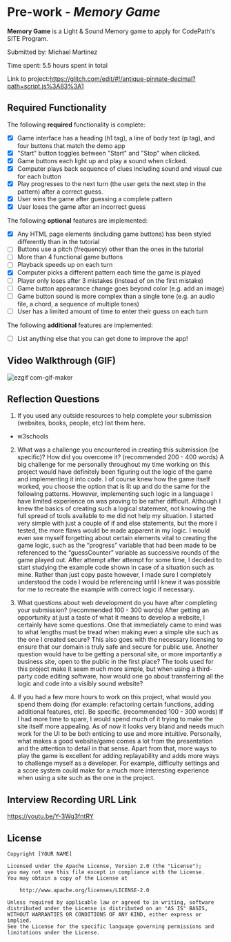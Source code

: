 # Pre-work - *Memory Game*

**Memory Game** is a Light & Sound Memory game to apply for CodePath's SITE Program. 

Submitted by: Michael Martinez

Time spent: 5.5 hours spent in total

Link to project:https://glitch.com/edit/#!/antique-pinnate-decimal?path=script.js%3A83%3A1

## Required Functionality

The following **required** functionality is complete:

* [X] Game interface has a heading (h1 tag), a line of body text (p tag), and four buttons that match the demo app
* [X] "Start" button toggles between "Start" and "Stop" when clicked. 
* [X] Game buttons each light up and play a sound when clicked. 
* [X] Computer plays back sequence of clues including sound and visual cue for each button
* [X] Play progresses to the next turn (the user gets the next step in the pattern) after a correct guess. 
* [X] User wins the game after guessing a complete pattern
* [X] User loses the game after an incorrect guess

The following **optional** features are implemented:

* [X] Any HTML page elements (including game buttons) has been styled differently than in the tutorial
* [ ] Buttons use a pitch (frequency) other than the ones in the tutorial
* [ ] More than 4 functional game buttons
* [ ] Playback speeds up on each turn
* [X] Computer picks a different pattern each time the game is played
* [ ] Player only loses after 3 mistakes (instead of on the first mistake)
* [ ] Game button appearance change goes beyond color (e.g. add an image)
* [ ] Game button sound is more complex than a single tone (e.g. an audio file, a chord, a sequence of multiple tones)
* [ ] User has a limited amount of time to enter their guess on each turn

The following **additional** features are implemented:

- [ ] List anything else that you can get done to improve the app!

## Video Walkthrough (GIF)

![ezgif com-gif-maker](https://user-images.githubusercontent.com/70115686/161193693-3773f4e7-d5fa-439f-a1e3-fe6f3235077b.gif)

## Reflection Questions
1. If you used any outside resources to help complete your submission (websites, books, people, etc) list them here. 
- w3schools

2. What was a challenge you encountered in creating this submission (be specific)? How did you overcome it? (recommended 200 - 400 words) 
A big challenge for me personally throughout my time working on this project would have definitely been figuring out the logic of the game and implementing it into code. I of course knew how the game itself worked, you choose the option that is lit up and do the same for the following patterns. However, implementing such logic in a language I have limited experience on was proving to be rather difficult. Although I knew the basics of creating such a logical statement, not knowing the full spread of tools available to me did not help my situation. I started very simple with just a couple of if and else statements, but the more I tested, the more flaws would be made apparent in my logic. I would even see myself forgetting about certain elements vital to creating the game logic, such as the “progress” variable that had been made to be referenced to the “guessCounter” variable as successive rounds of the game played out. After attempt after attempt for some time, I decided to start studying the example code shown in case of a situation such as mine. Rather than just copy paste however, I made sure I completely understood the code I would be referencing until I knew it was possible for me to recreate the example with correct logic if necessary.


3. What questions about web development do you have after completing your submission? (recommended 100 - 300 words) 
After getting an opportunity at just a taste of what it means to develop a website, I certainly have some questions. One that immediately came to mind was to what lengths must be tread when making even a simple site such as the one I created secure? This also goes with the necessary licensing to ensure that our domain is truly safe and secure for public use. Another question would have to be getting a personal site, or more importantly a business site, open to the public in the first place? The tools used for this project make it seem much more simple, but when using a third-party code editing software, how would one go about transferring all the logic and code into a visibly sound website?

4. If you had a few more hours to work on this project, what would you spend them doing (for example: refactoring certain functions, adding additional features, etc). Be specific. (recommended 100 - 300 words) 
If I had more time to spare, I would spend much of it trying to make the site itself more appealing. As of now it looks very bland and needs much work for the UI to be both enticing to use and more intuitive. Personally, what makes a good website/game comes a lot from the presentation and the attention to detail in that sense. Apart from that, more ways to play the game is excellent for adding replayability and adds more ways to challenge myself as a developer. For example, difficulty settings and a score system could make for a much more interesting experience when using a site such as the one in the project.



## Interview Recording URL Link

https://youtu.be/Y-3Wg3fntRY

## License

    Copyright [YOUR NAME]

    Licensed under the Apache License, Version 2.0 (the "License");
    you may not use this file except in compliance with the License.
    You may obtain a copy of the License at

        http://www.apache.org/licenses/LICENSE-2.0

    Unless required by applicable law or agreed to in writing, software
    distributed under the License is distributed on an "AS IS" BASIS,
    WITHOUT WARRANTIES OR CONDITIONS OF ANY KIND, either express or implied.
    See the License for the specific language governing permissions and
    limitations under the License.
